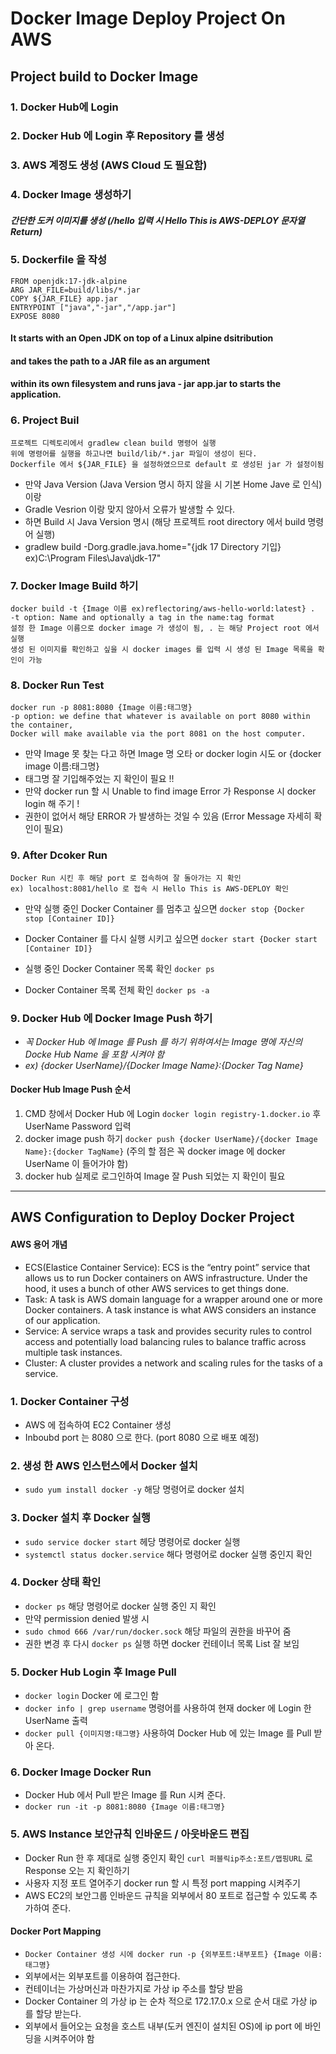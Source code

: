 # Docker Image Deploy Project On AWS

## Project build to Docker Image

### 1. Docker Hub에 Login

### 2. Docker Hub 에 Login 후 Repository 를 생성

### 3. AWS 계정도 생성 (AWS Cloud 도 필요함)
    
### 4. Docker Image 생성하기
##### 간단한 도커 이미지를 생성 (/hello 입력 시 Hello This is AWS-DEPLOY 문자열 Return)

### 5. Dockerfile 을 작성
    FROM openjdk:17-jdk-alpine
    ARG JAR_FILE=build/libs/*.jar
    COPY ${JAR_FILE} app.jar
    ENTRYPOINT ["java","-jar","/app.jar"]
    EXPOSE 8080

#### It starts with an Open JDK on top of a Linux alpine dsitribution
#### and takes the path to a JAR file as an argument
#### within its own filesystem and runs java - jar app.jar to starts the application.

### 6. Project Buil
    프로젝트 디렉토리에서 gradlew clean build 명령어 실행
    위에 명령어를 실행을 하고나면 build/lib/*.jar 파일이 생성이 된다.
    Dockerfile 에서 ${JAR_FILE} 을 설정하였으므로 default 로 생성된 jar 가 설정이됨    
    
- 만약 Java Version (Java Version 명시 하지 않을 시 기본 Home Jave 로 인식) 이랑 
- Gradle Vesrion 이랑 맞지 않아서 오류가 발생할 수 있다.
- 하면 Build 시 Java Version 명시 (해당 프로젝트 root directory 에서 build 명령어 실행)
- gradlew build -Dorg.gradle.java.home="{jdk 17 Directory 기입} ex)C:\Program Files\Java\jdk-17"

### 7. Docker Image Build 하기
    docker build -t {Image 이름 ex)reflectoring/aws-hello-world:latest} . 
    -t option: Name and optionally a tag in the name:tag format
    설정 한 Image 이름으로 docker image 가 생성이 됨, . 는 해당 Project root 에서 실행
    생성 된 이미지를 확인하고 싶을 시 docker images 를 입력 시 생성 된 Image 목록을 확인이 가능

### 8. Docker Run Test
    docker run -p 8081:8080 {Image 이름:태그명}
    -p option: we define that whatever is available on port 8080 within the container, 
    Docker will make available via the port 8081 on the host computer.

- 만약 Image 못 찾는 다고 하면 Image 명 오타 or docker login 시도 or {docker image 이름:태그명}
- 태그명 잘 기입해주었는 지 확인이 필요 !!
- 만약 docker run 할 시 Unable to find image Error 가 Response 시 docker login 해 주기 !
- 권한이 없어서 해당 ERROR 가 발생하는 것일 수 있음 (Error Message 자세히 확인이 필요)

### 9. After Dcoker Run
    Docker Run 시킨 후 해당 port 로 접속하여 잘 돌아가는 지 확인
    ex) localhost:8081/hello 로 접속 시 Hello This is AWS-DEPLOY 확인

- 만약 실행 중인 Docker Container 를 멈추고 싶으면 `docker stop {Docker stop [Container ID]}`
- Docker Container 를 다시 실행 시키고 싶으면 `docker start {Docker start [Container ID]}`

- 실행 중인 Docker Container 목록 확인 `docker ps`
- Docker Container 목록 전체 확인 `docker ps -a`

### 9. Docker Hub 에 Docker Image Push 하기
- *꼭 Docker Hub 에 Image 를 Push 를 하기 위하여서는 Image 명에 자신의 Docke Hub Name 을 포함 시켜야 함*
- *ex) {docker UserName}/{Docker Image Name}:{Docker Tag Name}*

#### Docker Hub Image Push 순서
1. CMD 창에서 Docker Hub 에 Login `docker login registry-1.docker.io` 후 UserName Password 입력
2. docker image push 하기 `docker push {docker UserName}/{docker Image Name}:{docker TagName}`
   (주의 할 점은 꼭 docker image 에 docker UserName 이 들어가야 함)
3. docker hub 실제로 로그인하여 Image 잘 Push 되었는 지 확인이 필요

<hr/>

## AWS Configuration to Deploy Docker Project

#### AWS 용어 개념

- ECS(Elastice Container Service): ECS is the “entry point” service that allows us to run Docker containers on AWS infrastructure. Under the hood, it uses a bunch of other AWS services to get things done.
- Task: A task is AWS domain language for a wrapper around one or more Docker containers. A task instance is what AWS considers an instance of our application.
- Service: A service wraps a task and provides security rules to control access and potentially load balancing rules to balance traffic across multiple task instances.
- Cluster: A cluster provides a network and scaling rules for the tasks of a service.

### 1. Docker Container 구성

- AWS 에 접속하여 EC2 Container 생성
- Inboubd port 는 8080 으로 한다. (port 8080 으로 배포 예정)

### 2. 생성 한 AWS 인스턴스에서 Docker 설치

- `sudo yum install docker -y`  해당 명령어로 docker 설치

### 3. Docker 설치 후 Docker 실행

- `sudo service docker start` 헤당 명령어로 docker 실행
- `systemctl status docker.service` 해다 명령어로 docker 실행 중인지 확인

### 4. Docker 상태 확인

- `docker ps` 해당 명령어로 docker 실행 중인 지 확인
- 만약 permission denied 발생 시
- `sudo chmod 666 /var/run/docker.sock` 해당 파일의 권한을 바꾸어 줌
- 권한 변경 후 다시 `docker ps` 실행 하면 docker 컨테이너 목록 List 잘 보임


### 5. Docker Hub Login 후 Image Pull

- `docker login` Docker 에 로그인 함
- `docker info | grep username` 명령어를 사용하여 현재 docker 에 Login 한 UserName 출력
- `docker pull {이미지명:태그명}` 사용하여 Docker Hub 에 있는 Image 를 Pull 받아 온다.

### 6. Docker Image Docker Run

- Docker Hub 에서 Pull 받은 Image 를 Run 시켜 준다.
- `docker run -it -p 8081:8080 {Image 이름:태그명}`

### 5. AWS Instance 보안규칙 인바운드 / 아웃바운드 편집

- Docker Run 한 후 제대로 실행 중인지 확인 `curl 퍼블릭ip주소:포트/맵핑URL` 로 Response 오는 지 확인하기
- 사용자 지정 포트 열어주기 docker run 할 시 특정 port mapping 시켜주기
- AWS EC2의 보안그룹 인바운드 규칙을 외부에서 80 포트로 접근할 수 있도록 추가하여 준다.

#### Docker Port Mapping

- `Docker Container 생성 시에 docker run -p {외부포트:내부포트} {Image 이름:태그명}` 
- 외부에서는 외부포트를 이용하여 접근한다.
- 컨테이너는 가상머신과 마찬가지로 가상 ip 주소를 할당 받음
- Docker Container 의 가상 ip 는 순차 적으로 172.17.0.x 으로 순서 대로 가상 ip 를 할당 받는다.
- 외부에서 들어오는 요청을 호스트 내부(도커 엔진이 설치된 OS)에 ip port 에 바인딩을 시켜주어야 함







